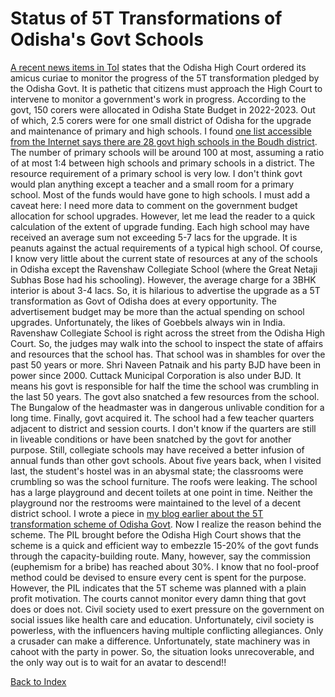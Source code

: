 # Status of 5T Transformations of Odisha's Govt Schools

[A recent news items in ToI](https://m.timesofindia.com/city/bhubaneswar/hc-to-monitor-availability-of-basic-amenities-in-schools/articleshow/100045353.cms) 
states that the Odisha High Court ordered its amicus curiae to monitor the progress of the 5T transformation pledged by the Odisha Govt. It is pathetic that 
citizens must approach the High Court to intervene to monitor a government's work in progress. According to the govt, 150 corers were allocated 
in Odisha State Budget in 2022-2023. Out of which, 2.5 corers were for one small district of Odisha for the upgrade and maintenance of primary and high schools. 
I found [one list accessible from the Internet says there are 28 govt high schools in the Boudh district](http://www.evidyalaya.org/listschool.php?d=boudh).
The number of primary schools will be around 100 at most, assuming a ratio of at most 1:4 between high schools and primary schools in a 
district. The resource requirement of a primary school is very low. I don't think govt would plan anything except a teacher and a small room for a 
primary school. Most of the funds would have gone to high schools. I must add a caveat here: I need more data to comment on the government 
budget allocation for school upgrades. However, let me lead the reader to a quick calculation of the extent of upgrade funding. Each high school may have
received an average sum not exceeding 5-7 lacs for the upgrade. It is peanuts against the actual requirements of a typical high school. Of course, I 
know very little about the current state of resources at any of the schools in Odisha except the Ravenshaw Collegiate School (where the Great Netaji Subhas Bose 
had his schooling). However, the average charge for a 3BHK interior is about 3-4 lacs. So, it is hilarious to advertise the upgrade as a 5T transformation as
Govt of Odisha does at every opportunity. The advertisement budget may be more than the actual spending on school upgrades. Unfortunately, the likes of 
Goebbels always win in India. Ravenshaw Collegiate School is right across the street from the Odisha High Court. So, the judges may walk into the school 
to inspect the state of affairs and resources that the school has. That school was in shambles for over the past 50 years or more. Shri Naveen Patnaik and 
his party BJD have been in power since 2000. Cuttack Municipal Corporation is also under BJD. It means his govt is responsible for half the time 
the school was crumbling in the last 50 years. The govt also snatched a few resources from the school. The Bungalow of the headmaster was in dangerous
unlivable condition for a long time. Finally, govt acquired it. The school had a few teacher quarters adjacent to district and session courts. 
I don't know if the quarters are still in liveable conditions or have been snatched by the govt for another purpose. Still, collegiate schools 
may have received a better infusion of annual funds than other govt schools. About five years back, when I visited last, the student's hostel was in
an abysmal state; the classrooms were crumbling so was the school furniture. The roofs were leaking. The school has a large playground and decent toilets at 
one point in time. Neither the playground nor the restrooms were maintained to the level of a decent district school. I wrote a piece in 
[my blog earlier about the 5T transformation scheme of Odisha Govt](OdishaSchools.md). Now I realize the reason behind the scheme. The PIL 
brought before the Odisha High Court shows that the scheme is a quick and efficient way to embezzle 15-20% of the govt funds through the capacity-building route.
Many, however, say the commission (euphemism for a bribe) has reached about 30%. I know that no fool-proof method could be devised to ensure 
every cent is spent for the purpose. However, the PIL indicates that the 5T scheme was planned with a plain profit motivation. The courts cannot monitor 
every damn thing that govt does or does not. Civil society used to exert pressure on the government on social issues like health care and education. 
Unfortunately, civil society is powerless, with the influencers having multiple conflicting allegiances. Only a crusader can make a difference. Unfortunately, 
state machinery was in cahoot with the party in power. So, the situation looks unrecoverable, and the only way out is to wait for an avatar to descend!!

[Back to Index](../index.md)
